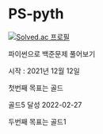# PS-pyth

[![Solved.ac
프로필](http://mazassumnida.wtf/api/v2/generate_badge?boj=hob4419)](https://solved.ac/hob4419)

파이썬으로 백준문제 풀어보기

시작 : 2021년 12월 12일

첫번째 목표는 골드

골드5 달성 2022-02-27

두번째 목표는 골드1
